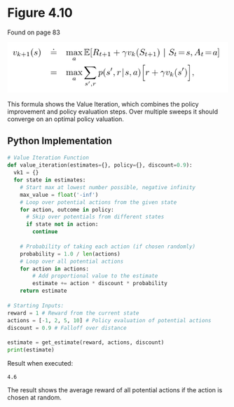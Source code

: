 # Figure 4.10
Found on page 83

![Figure 4.10](4.10.png)

This formula shows the Value Iteration, which combines the policy improvement and policy evaluation steps. Over multiple sweeps it should converge on an optimal policy valuation.

## Python Implementation

```python
# Value Iteration Function
def value_iteration(estimates={}, policy={}, discount=0.9):
  vk1 = {}
  for state in estimates:
    # Start max at lowest number possible, negative infinity
    max_value = float('-inf')
    # Loop over potential actions from the given state
    for action, outcome in policy:
      # Skip over potentials from different states
      if state not in action:
        continue
    
    # Probability of taking each action (if chosen randomly)
    probability = 1.0 / len(actions)
    # Loop over all potential actions
    for action in actions:
        # Add proportional value to the estimate
        estimate += action * discount * probability
    return estimate

# Starting Inputs:
reward = 1 # Reward from the current state
actions = [-1, 2, 5, 10] # Policy evaluation of potential actions
discount = 0.9 # Falloff over distance

estimate = get_estimate(reward, actions, discount)
print(estimate)
```

Result when executed:

```
4.6
```

The result shows the average reward of all potential actions if the action is chosen at random.
